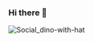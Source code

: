 ### Hi there 👋

![Social_dino-with-hat](https://user-images.githubusercontent.com/44608522/93779781-8741ac00-fc51-11ea-93e6-afb0967627b5.gif)


<!--
**WahyuS002/WahyuS002** is a ✨ _special_ ✨ repository because its `README.md` (this file) appears on your GitHub profile.

Here are some ideas to get you started:

- 🔭 I’m currently working on ...
- 🌱 I’m currently learning ...
- 👯 I’m looking to collaborate on ...
- 🤔 I’m looking for help with ...
- 💬 Ask me about ...
- 📫 How to reach me: ...
- 😄 Pronouns: ...
- ⚡ Fun fact: ...
-->
